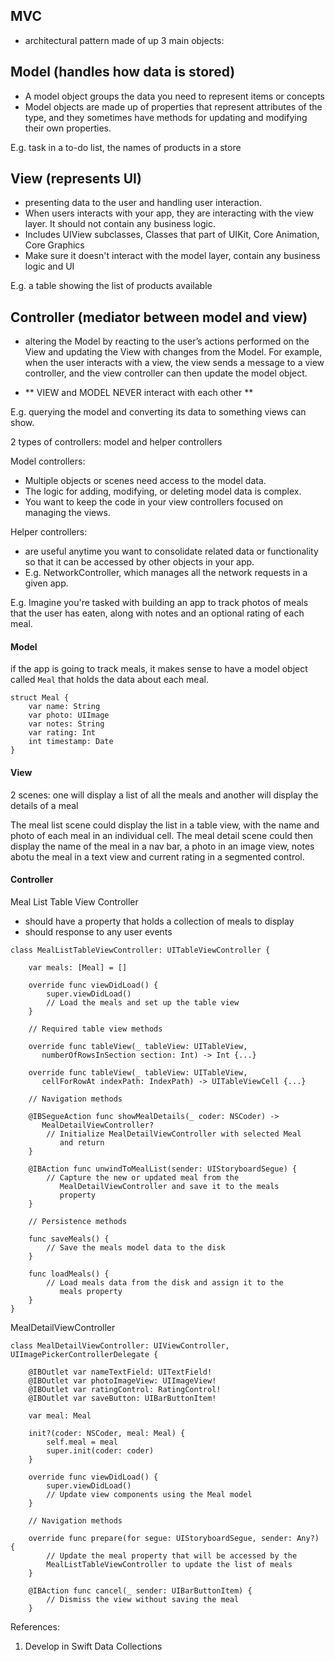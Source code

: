 ## MVC

- architectural pattern made of up 3 main objects:
## Model (handles how data is stored)
- A model object groups the data you need to represent items or concepts
- Model objects are made up of properties that represent attributes of the type, and they sometimes have methods for updating and modifying their own properties.

E.g. task in a to-do list, the names of products in a store

## View (represents UI)
- presenting data to the user and handling user interaction.
- When users interacts with your app, they are interacting with the view layer. It should not contain any business logic.
- Includes UIView subclasses, Classes that part of UIKit, Core Animation, Core Graphics
- Make sure it doesn't interact with the model layer, contain any business logic and UI

E.g. a table showing the list of products available

## Controller (mediator between model and view)
- altering the Model by reacting to the user’s actions performed on the View and updating the View with changes from the Model.
For example, when the user interacts with a view, the view sends a message to a view controller, and the view controller can then update the model object.

- ** VIEW and MODEL NEVER interact with each other **

E.g. querying the model and converting its data to something views can show.

2 types of controllers: model and helper controllers

Model controllers: 

- Multiple objects or scenes need access to the model data.
- The logic for adding, modifying, or deleting model data is complex.
- You want to keep the code in your view controllers focused on managing the views.

Helper controllers:
- are useful anytime you want to consolidate related data or functionality so that it can be accessed by other objects in your app. 
- E.g. NetworkController, which manages all the network requests in a given app.

E.g. Imagine you're tasked with building an app to track photos of meals that the user has eaten, along with notes and an optional rating of each meal.

#### Model

if the app is going to track meals, it makes sense to have a model object called `Meal` that holds the data about each meal.

```
struct Meal { 
    var name: String
    var photo: UIImage
    var notes: String
    var rating: Int
    int timestamp: Date
}
```

#### View

2 scenes: one will display a list of all the meals and another will display the details of a meal

The meal list scene could display the list in a table view, with the name and photo of each meal in an individual cell. The meal detail scene could then display the name of the meal in a nav bar, a photo in an image view, notes abotu the meal in a text view and current rating in a segmented control.

#### Controller

Meal List Table View Controller

- should have a property that holds a collection of meals to display
- should response to any user events

```
class MealListTableViewController: UITableViewController {
 
    var meals: [Meal] = []
 
    override func viewDidLoad() {
        super.viewDidLoad()
        // Load the meals and set up the table view
    }
 
    // Required table view methods
 
    override func tableView(_ tableView: UITableView,
       numberOfRowsInSection section: Int) -> Int {...}
 
    override func tableView(_ tableView: UITableView,
       cellForRowAt indexPath: IndexPath) -> UITableViewCell {...}
 
    // Navigation methods
 
    @IBSegueAction func showMealDetails(_ coder: NSCoder) ->
       MealDetailViewController?
        // Initialize MealDetailViewController with selected Meal
           and return
    }
 
    @IBAction func unwindToMealList(sender: UIStoryboardSegue) {
        // Capture the new or updated meal from the
           MealDetailViewController and save it to the meals
           property
    }
 
    // Persistence methods
 
    func saveMeals() {
        // Save the meals model data to the disk
    }
 
    func loadMeals() {
        // Load meals data from the disk and assign it to the
           meals property
    }
}
```

MealDetailViewController 

```
class MealDetailViewController: UIViewController, UIImagePickerControllerDelegate {
 
    @IBOutlet var nameTextField: UITextField!
    @IBOutlet var photoImageView: UIImageView!
    @IBOutlet var ratingControl: RatingControl!
    @IBOutlet var saveButton: UIBarButtonItem!
     
    var meal: Meal
     
    init?(coder: NSCoder, meal: Meal) {
        self.meal = meal
        super.init(coder: coder)
    }
     
    override func viewDidLoad() {
        super.viewDidLoad()
        // Update view components using the Meal model
    }
     
    // Navigation methods
     
    override func prepare(for segue: UIStoryboardSegue, sender: Any?) {
        // Update the meal property that will be accessed by the
        MealListTableViewController to update the list of meals
    }
     
    @IBAction func cancel(_ sender: UIBarButtonItem) {
        // Dismiss the view without saving the meal
    }
```

References: 

1. Develop in Swift Data Collections